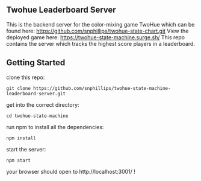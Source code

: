 ## Twohue Leaderboard Server

This is the backend server for the color-mixing game TwoHue which can be found here: https://github.com/snphillips/twohue-state-chart.git
View the deployed game here: https://twohue-state-machine.surge.sh/
This repo contains the server which tracks the highest score players in a leaderboard.

## Getting Started

clone this repo:

`git clone https://github.com/snphillips/twohue-state-machine-leaderboard-server.git`

get into the correct directory:

`cd twohue-state-machine`

run npm to install all the dependencies:

`npm install`

start the server:

`npm start`

your browser should open to http://localhost:3001/ !

